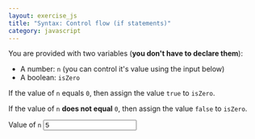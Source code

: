 ```yaml
---
layout: exercise_js
title: "Syntax: Control flow (if statements)"
category: javascript
---
```


You are provided with two variables (**you don't have to declare them**):

- A number: `n` (you can control it's value using the input below)
- A boolean: `isZero`

If the value of `n` equals `0`, then assign the value `true` to `isZero`.

If the value of `n` **does not equal** `0`, then assign the value `false` to `isZero`.

<div class="form-group">
    <label for="i">Value of <code>n</code></label>
    <input class="form-control" type="number" id="i" value="5">
</div>

<script>
    var i = document.getElementById('i');
    var preparator = 'var n = parseInt(i.value); var isZero;'

    function evaluator() {
      var shouldBeZero = (n == 0);
      if (shouldBeZero != isZero) {
          return (
            '<code>isZero</code> should be <code>' + shouldBeZero + '</code>, ' +
            'but it is <code>' + isZero + '</code>.'
          )
      }
    };
</script>

